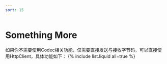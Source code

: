 ```yaml
---
sort: 15
---
```


# Something More
如果你不需要使用Codec相关功能，仅需要直接发送与接收字节码，可以直接使用HttpClient，具体功能如下：
{% include list.liquid all=true %}